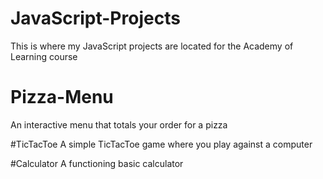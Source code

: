 # JavaScript-Projects
This is where my JavaScript projects are located for the Academy of Learning course
# Pizza-Menu
An interactive menu that totals your order for a pizza

#TicTacToe
A simple TicTacToe game where you play against a computer

#Calculator
A functioning basic calculator
